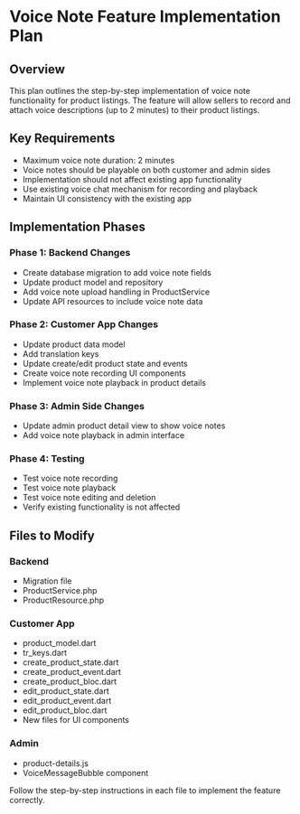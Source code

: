 # Voice Note Feature Implementation Plan

## Overview
This plan outlines the step-by-step implementation of voice note functionality for product listings. The feature will allow sellers to record and attach voice descriptions (up to 2 minutes) to their product listings.

## Key Requirements
- Maximum voice note duration: 2 minutes
- Voice notes should be playable on both customer and admin sides
- Implementation should not affect existing app functionality
- Use existing voice chat mechanism for recording and playback
- Maintain UI consistency with the existing app

## Implementation Phases

### Phase 1: Backend Changes
- Create database migration to add voice note fields
- Update product model and repository
- Add voice note upload handling in ProductService
- Update API resources to include voice note data

### Phase 2: Customer App Changes
- Update product data model
- Add translation keys
- Update create/edit product state and events
- Create voice note recording UI components
- Implement voice note playback in product details

### Phase 3: Admin Side Changes
- Update admin product detail view to show voice notes
- Add voice note playback in admin interface

### Phase 4: Testing
- Test voice note recording
- Test voice note playback
- Test voice note editing and deletion
- Verify existing functionality is not affected

## Files to Modify

### Backend
- Migration file
- ProductService.php
- ProductResource.php

### Customer App
- product_model.dart
- tr_keys.dart
- create_product_state.dart
- create_product_event.dart
- create_product_bloc.dart
- edit_product_state.dart
- edit_product_event.dart
- edit_product_bloc.dart
- New files for UI components

### Admin
- product-details.js
- VoiceMessageBubble component

Follow the step-by-step instructions in each file to implement the feature correctly.
